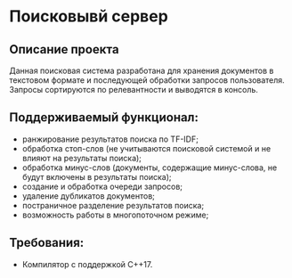 # Поисковывй сервер
## Описание проекта
Данная поисковая система разработана для хранения документов в текстовом формате и последующей обработки запросов пользователя.
Запросы сортируются по релевантности и выводятся в консоль.

## Поддерживаемый функционал:
* ранжирование результатов поиска по TF-IDF;
* обработка стоп-слов (не учитываются поисковой системой и не влияют на результаты поиска);
* обработка минус-слов (документы, содержащие минус-слова, не будут включены в результаты поиска);
* создание и обработка очереди запросов;
* удаление дубликатов документов;
* постраничное разделение результатов поиска;
* возможность работы в многопоточном режиме;

## Требования:
* Компилятор с поддержкой C++17.
